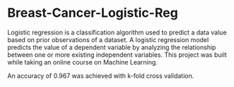 # Breast-Cancer-Logistic-Reg

Logistic regression is a classification algorithm used to predict a data value based on prior observations of a dataset. 
A logistic regression model predicts the value of a dependent variable by analyzing the relationship between one or more existing independent variables.
This project was built while taking an online course on Machine Learning.

An accuracy of 0.967 was achieved with k-fold cross validation.
